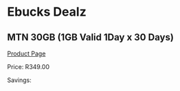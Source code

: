 
# Ebucks Dealz
## MTN 30GB (1GB Valid 1Day x 30 Days)
[Product Page](https://www.ebucks.com/web/shop/productSelected.do?prodId=1194738505&catId=300)

Price: R349.00

Savings: 


	